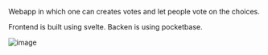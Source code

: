 Webapp in which one can creates votes and let people vote on the choices.

Frontend is built using svelte.
Backen is using pocketbase.

![image](https://github.com/TimonGisler/voteApp/assets/49547606/ce079d23-1e3c-4b06-ab4a-ee65415a6807)
